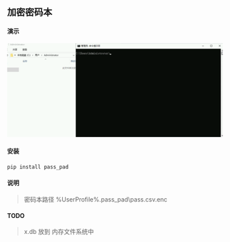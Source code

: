 ##  加密密码本


#### 演示

![演示](https://raw.githubusercontent.com/prgrmz01/pass_pad/master/demo.gif)

#### 安装

```shell
pip install pass_pad
```

#### 说明
> 密码本路径 %UserProfile%\.pass_pad\pass.csv.enc

#### TODO
> x.db 放到 内存文件系统中
